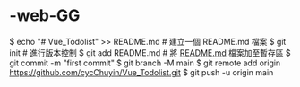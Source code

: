 # -web-GG
$ echo "# Vue_Todolist" >> README.md # 建立一個 README.md 檔案
$ git init # 進行版本控制
$ git add README.md # 將 [README.md](http://README.md) 檔案加至暫存區
$ git commit -m "first commit"
$ git branch -M main
$ git remote add origin https://github.com/cycChuyin/Vue_Todolist.git
$ git push -u origin main
